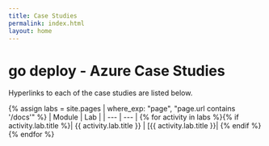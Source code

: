 ```yaml
---
title: Case Studies
permalink: index.html
layout: home
---
```


# go deploy - Azure Case Studies

Hyperlinks to each of the case studies are listed below.

{% assign labs = site.pages | where_exp: "page", "page.url contains '/docs'" %}
| Module | Lab |
| --- | --- |
{% for activity in labs  %}{% if activity.lab.title %}| {{ activity.lab.title }} | [{{ activity.lab.title }}|
{% endif %}{% endfor %}
